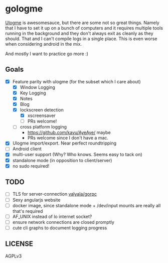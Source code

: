 # gologme

[Ulogme](https://github.com/karpathy/ulogme) is awesomesauce, but there are some not so great things. Namely
that I have to set it up on a bunch of computers and it requires multiple
tools running in the background and they don't always exit as cleanly as
they should. That and I can't compile logs in a single place. This is even
worse when considering android in the mix.

And mostly I want to practice go more :)

## Goals

- [x] Feature parity with ulogme (for the subset which I care about)
    - [x] Window Logging
    - [x] Key Logging
    - [x] Notes
    - [x] Blog
    - [x] lockscreen detection
        - [x] xscreensaver
        - [ ] PRs welcome!
    - [ ] cross platform logging
      - https://github.com/kavu/AyeAye/ maybe
      - PRs welcome since I don't have a mac.
- [x] Ulogme import/export. Near perfect roundtripping
- [ ] Android client
- [x] multi-user support (Why? Who knows. Seems easy to tack on)
- [x] standalone mode (in opposition to client/server)
- [x] no sudo required!

## TODO

- [ ] TLS for server-connection [valyala/gorpc](https://github.com/valyala/gorpc)
- [ ] Sexy angularjs website
- [ ] docker image, since standalone mode + /dev/input mounts are really all that's required
- [ ] AF_UNIX instead of lo internet socket?
- [ ] ensure network connections are closed promptly
- [ ] cute cli graphs to document logging progress

## LICENSE

AGPLv3

